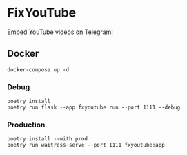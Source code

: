 # FixYouTube
Embed YouTube videos on Telegram!

## Docker
```
docker-compose up -d
```

### Debug
```
poetry install
poetry run flask --app fxyoutube run --port 1111 --debug
```

### Production
```
poetry install --with prod
poetry run waitress-serve --port 1111 fxyoutube:app
```
